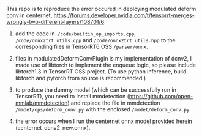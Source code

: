 This repo is to reproduce the error occured in deploying modulated deform conv in centernet,
https://forums.developer.nvidia.com/t/tensorrt-merges-wrongly-two-different-layers/108701/6:

1. add the code in``` /code/builtin_op_imports.cpp```, ```/code/onnx2trt_utils.cpp``` and ```/code/onnx2trt_utils.hpp``` to the corresponding files in TensorRT6 OSS ```/parser/onnx```.

2. files in modulatedDeformConvPlugin is my implementation of dcnv2, I made use of libtorch to implement the enqueue logic, so please include libtorch1.3 in TensorRT OSS project. (To use python inference, build libtorch and pytorch from source is recommended.)

3. to produce the dummy model (which can be successfully run in TensorRT), you need to install mmdetection (https://github.com/open-mmlab/mmdetection) and replace the file in mmdetection ```/mmdet/ops/deform_conv.py``` with the enclosed ```/mmdet/deform_conv.py```. 

4. the error occurs when I run the centernet onnx model provided herein (centernet_dcnv2_new.onnx).
